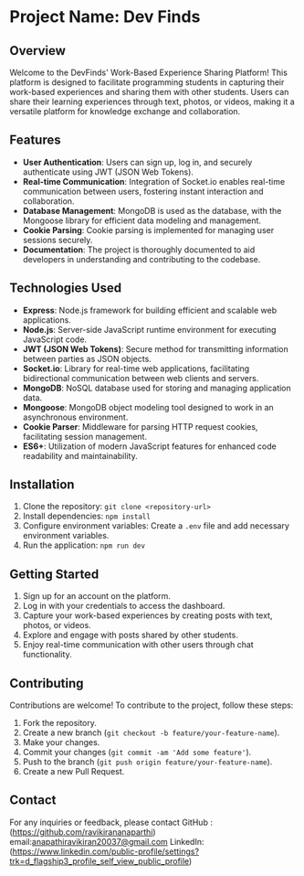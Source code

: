 # Project Name: Dev Finds

## Overview

Welcome to the DevFinds' Work-Based Experience Sharing Platform! This platform is designed to facilitate programming students in capturing their work-based experiences and sharing them with other students. Users can share their learning experiences through text, photos, or videos, making it a versatile platform for knowledge exchange and collaboration.

## Features

-   **User Authentication**: Users can sign up, log in, and securely authenticate using JWT (JSON Web Tokens).
-   **Real-time Communication**: Integration of Socket.io enables real-time communication between users, fostering instant interaction and collaboration.
-   **Database Management**: MongoDB is used as the database, with the Mongoose library for efficient data modeling and management.
-   **Cookie Parsing**: Cookie parsing is implemented for managing user sessions securely.
-   **Documentation**: The project is thoroughly documented to aid developers in understanding and contributing to the codebase.

## Technologies Used

-   **Express**: Node.js framework for building efficient and scalable web applications.
-   **Node.js**: Server-side JavaScript runtime environment for executing JavaScript code.
-   **JWT (JSON Web Tokens)**: Secure method for transmitting information between parties as JSON objects.
-   **Socket.io**: Library for real-time web applications, facilitating bidirectional communication between web clients and servers.
-   **MongoDB**: NoSQL database used for storing and managing application data.
-   **Mongoose**: MongoDB object modeling tool designed to work in an asynchronous environment.
-   **Cookie Parser**: Middleware for parsing HTTP request cookies, facilitating session management.
-   **ES6+**: Utilization of modern JavaScript features for enhanced code readability and maintainability.

## Installation

1.  Clone the repository: `git clone <repository-url>`
2.  Install dependencies: `npm install`
3.  Configure environment variables: Create a `.env` file and add necessary environment variables.
4.  Run the application: `npm run dev`

## Getting Started

1.  Sign up for an account on the platform.
2.  Log in with your credentials to access the dashboard.
3.  Capture your work-based experiences by creating posts with text, photos, or videos.
4.  Explore and engage with posts shared by other students.
5.  Enjoy real-time communication with other users through chat functionality.

## Contributing

Contributions are welcome! To contribute to the project, follow these steps:

1.  Fork the repository.
2.  Create a new branch (`git checkout -b feature/your-feature-name`).
3.  Make your changes.
4.  Commit your changes (`git commit -am 'Add some feature'`).
5.  Push to the branch (`git push origin feature/your-feature-name`).
6.  Create a new Pull Request.



## Contact

For any inquiries or feedback, please contact 
GitHub :(https://github.com/ravikirananaparthi) 
email:anapathiravikiran20037@gmail.com
LinkedIn:(https://www.linkedin.com/public-profile/settings?trk=d_flagship3_profile_self_view_public_profile)
